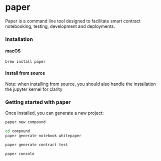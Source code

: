 # paper

Paper is a command line tool designed to facilitate smart contract notebooking, testing, development and deployments. 


### Installation

#### macOS

```bash
brew install paper
```

#### Install from source

Note: when installing from source, you should also handle the installation the jupyter kernel for clarity

### Getting started with paper

Once installed, you can generate a new project:

```bash
paper new compound
```

```bash
cd compound
paper generate notebook whitepaper
```

```bash
paper generate contract test
```

```bash
paper console
```